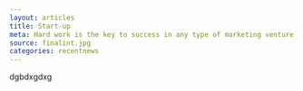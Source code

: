 ```yaml
---
layout: articles
title: Start-up
meta: Hard work is the key to success in any type of marketing venture. No one ever got rich in their own business from luck.
source: finalint.jpg
categories: recentnews
---
```

dgbdxgdxg
